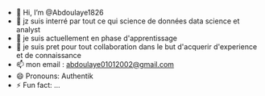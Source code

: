 - 👋 Hi, I’m @Abdoulaye1826
- 👀 jz suis interré par tout ce qui science de données data science et analyst
- 🌱 je suis actuellement en phase d'apprentissage 
- 💞️ je suis pret pour tout collaboration dans le but d'acquerir d'experience et de connaissance
- 📫 mon email : abdoulaye01012002@gmail.com
- 😄 Pronouns: Authentik
- ⚡ Fun fact: ...

<!---
Abdoulaye1826/Abdoulaye1826 is a ✨ special ✨ repository because its `README.md` (this file) appears on your GitHub profile.
You can click the Preview link to take a look at your changes.
--->
